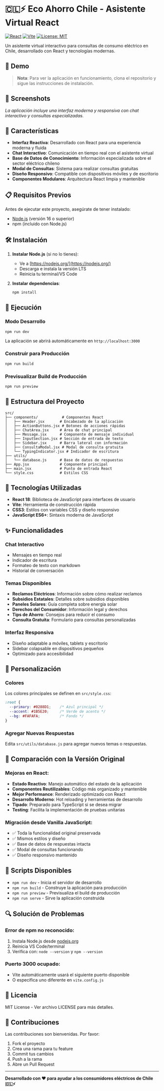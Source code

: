 # 🇨🇱⚡ Eco Ahorro Chile - Asistente Virtual React

[![React](https://img.shields.io/badge/React-18.2.0-blue.svg)](https://reactjs.org/)
[![Vite](https://img.shields.io/badge/Vite-5.0.8-646CFF.svg)](https://vitejs.dev/)
[![License: MIT](https://img.shields.io/badge/License-MIT-yellow.svg)](https://opensource.org/licenses/MIT)

Un asistente virtual interactivo para consultas de consumo eléctrico en Chile, desarrollado con React y tecnologías modernas.

## 🎯 Demo

> **Nota**: Para ver la aplicación en funcionamiento, clona el repositorio y sigue las instrucciones de instalación.

## 📸 Screenshots

*La aplicación incluye una interfaz moderna y responsiva con chat interactivo y consultas especializadas.*

## 🚀 Características

- **Interfaz Reactiva**: Desarrollado con React para una experiencia moderna y fluida
- **Chat Interactivo**: Comunicación en tiempo real con el asistente virtual
- **Base de Datos de Conocimiento**: Información especializada sobre el sector eléctrico chileno
- **Modal de Consultas**: Sistema para realizar consultas gratuitas
- **Diseño Responsivo**: Compatible con dispositivos móviles y de escritorio
- **Componentes Modulares**: Arquitectura React limpia y mantenible

## 📋 Requisitos Previos

Antes de ejecutar este proyecto, asegúrate de tener instalado:

- [Node.js](https://nodejs.org/) (versión 16 o superior)
- npm (incluido con Node.js)

## 🛠️ Instalación

1. **Instalar Node.js** (si no lo tienes):
   - Ve a [https://nodejs.org/](https://nodejs.org/)
   - Descarga e instala la versión LTS
   - Reinicia tu terminal/VS Code

2. **Instalar dependencias**:
   ```bash
   npm install
   ```

## 🎯 Ejecución

### Modo Desarrollo
```bash
npm run dev
```
La aplicación se abrirá automáticamente en `http://localhost:3000`

### Construir para Producción
```bash
npm run build
```

### Previsualizar Build de Producción
```bash
npm run preview
```

## 📁 Estructura del Proyecto

```
src/
├── components/           # Componentes React
│   ├── Header.jsx       # Encabezado de la aplicación
│   ├── ActionButtons.jsx # Botones de acciones rápidas
│   ├── ChatArea.jsx     # Área de chat principal
│   ├── Message.jsx      # Componente de mensaje individual
│   ├── InputSection.jsx # Sección de entrada de texto
│   ├── Sidebar.jsx      # Barra lateral con información
│   ├── ConsultaModal.jsx # Modal de consulta gratuita
│   └── TypingIndicator.jsx # Indicador de escritura
├── utils/
│   └── database.js      # Base de datos de respuestas
├── App.jsx              # Componente principal
├── main.jsx             # Punto de entrada React
└── style.css            # Estilos CSS
```

## 🔧 Tecnologías Utilizadas

- **React 18**: Biblioteca de JavaScript para interfaces de usuario
- **Vite**: Herramienta de construcción rápida
- **CSS3**: Estilos con variables CSS y diseño responsivo
- **JavaScript ES6+**: Sintaxis moderna de JavaScript

## ✨ Funcionalidades

### Chat Interactivo
- Mensajes en tiempo real
- Indicador de escritura
- Formateo de texto con markdown
- Historial de conversación

### Temas Disponibles
- **Reclamos Eléctricos**: Información sobre cómo realizar reclamos
- **Subsidios Estatales**: Detalles sobre subsidios disponibles
- **Paneles Solares**: Guía completa sobre energía solar
- **Derechos del Consumidor**: Información legal y derechos
- **Tips de Ahorro**: Consejos para reducir el consumo
- **Consulta Gratuita**: Formulario para consultas personalizadas

### Interfaz Responsiva
- Diseño adaptable a móviles, tablets y escritorio
- Sidebar colapsable en dispositivos pequeños
- Optimizado para accesibilidad

## 🎨 Personalización

### Colores
Los colores principales se definen en `src/style.css`:
```css
:root {
  --primary: #0288D1;    /* Azul principal */
  --accent: #1B5E20;     /* Verde de acento */
  --bg: #FAFAFA;         /* Fondo */
}
```

### Agregar Nuevas Respuestas
Edita `src/utils/database.js` para agregar nuevos temas o respuestas.

## 🚀 Comparación con la Versión Original

### Mejoras en React:
- **Estado Reactivo**: Manejo automático del estado de la aplicación
- **Componentes Reutilizables**: Código más organizado y mantenible
- **Mejor Performance**: Renderizado optimizado con React
- **Desarrollo Moderno**: Hot reloading y herramientas de desarrollo
- **Tipado**: Preparado para TypeScript si se desea migrar
- **Testing**: Facilita la implementación de pruebas unitarias

### Migración desde Vanilla JavaScript:
- ✅ Toda la funcionalidad original preservada
- ✅ Mismos estilos y diseño
- ✅ Base de datos de respuestas intacta
- ✅ Modal de consultas funcionando
- ✅ Diseño responsivo mantenido

## 📝 Scripts Disponibles

- `npm run dev` - Inicia el servidor de desarrollo
- `npm run build` - Construye la aplicación para producción
- `npm run preview` - Previsualiza el build de producción
- `npm run serve` - Sirve la aplicación construida

## 🔍 Solución de Problemas

### Error de npm no reconocido:
1. Instala Node.js desde [nodejs.org](https://nodejs.org/)
2. Reinicia VS Code/terminal
3. Verifica con: `node --version` y `npm --version`

### Puerto 3000 ocupado:
- Vite automáticamente usará el siguiente puerto disponible
- O especifica uno diferente en `vite.config.js`

## 📄 Licencia

MIT License - Ver archivo LICENSE para más detalles.

## 👥 Contribuciones

Las contribuciones son bienvenidas. Por favor:
1. Fork el proyecto
2. Crea una rama para tu feature
3. Commit tus cambios
4. Push a la rama
5. Abre un Pull Request

---

**Desarrollado con ❤️ para ayudar a los consumidores eléctricos de Chile 🇨🇱⚡**